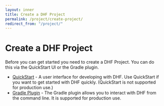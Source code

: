 ```yaml
---
layout: inner
title: Create a DHF Project
permalink: /project/create-project/
redirect_from: "/project/"
---
```


# Create a DHF Project

Before you can get started you need to create a DHF Project. You can do this via the QuickStart UI or the Gradle plugin.

- [QuickStart](quickstart.md) - A user interface for developing with DHF. Use QuickStart if you want to get started with DHF quickly. (QuickStart is not supported for production use.)
- [Gradle Plugin](gradle.md) - The Gradle plugin allows you to interact with DHF from the command line. It is supported for production use.
